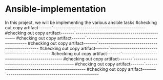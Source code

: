 # Ansible-implementation
In this project, we will be implementing the various ansible tasks
#checking out copy artifact-------´-----------------------------------------------
#checking out copy artifact-------´-----------------------------------------------
#checking out copy artifact-------´-----------------------------------------------
#checking out copy artifact-------´-----------------------------------------------
#checking out copy artifact-------´-----------------------------------------------
#checking out copy artifact-------´-----------------------------------------------
#checking out copy artifact-------´-----------------------------------------------
#checking out copy artifact-------´-----------------------------------------------
#checking out copy artifact-------´-----------------------------------------------
